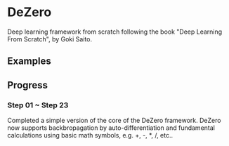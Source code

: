# DeZero
Deep learning framework from scratch following the book "Deep Learning From Scratch", by Goki Saito.

## Examples


## Progress

### Step 01 ~ Step 23
Completed a simple version of the core of the DeZero framework. DeZero now supports backbropagation by auto-differentiation and fundamental calculations using basic math symbols, e.g. +, -, *, /, etc..